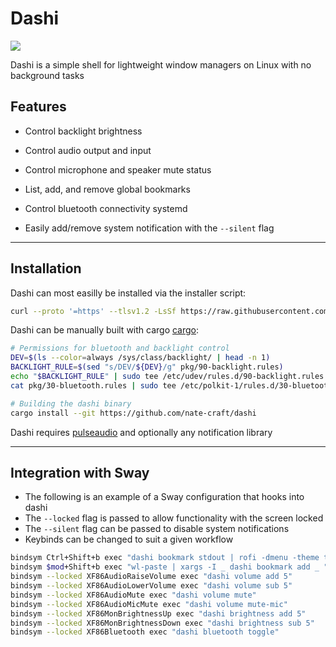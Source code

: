 # Dashi

![](https://gist.githubusercontent.com/nate-craft/648bbda6337b503a5d703f86757e4647/raw/144cf1f5f80e9c5ac6b5efde45869d01feb2ccd9/brainmade.png)

Dashi is a simple shell for lightweight window managers on Linux with no background tasks

## Features

- Control backlight brightness

- Control audio output and input

- Control microphone and speaker mute status 

- List, add, and remove global bookmarks

- Control bluetooth connectivity systemd

- Easily add/remove system notification with the `--silent` flag

___

## Installation

Dashi can most easilly be installed via the installer script:
```sh
curl --proto '=https' --tlsv1.2 -LsSf https://raw.githubusercontent.com/nate-craft/dashi/refs/heads/main/installer.sh | sh
```

Dashi can be manually built with cargo [cargo](https://doc.rust-lang.org/cargo/getting-started/installation.html):
```sh
# Permissions for bluetooth and backlight control
DEV=$(ls --color=always /sys/class/backlight/ | head -n 1)
BACKLIGHT_RULE=$(sed "s/DEV/${DEV}/g" pkg/90-backlight.rules)
echo "$BACKLIGHT_RULE" | sudo tee /etc/udev/rules.d/90-backlight.rules > /dev/null 2>&1
cat pkg/30-bluetooth.rules | sudo tee /etc/polkit-1/rules.d/30-bluetooth.rules > /dev/null 1>&1

# Building the dashi binary
cargo install --git https://github.com/nate-craft/dashi
```

Dashi requires [pulseaudio](https://www.freedesktop.org/wiki/Software/PulseAudio/) and optionally any notification library
___

## Integration with Sway

- The following is an example of a Sway configuration that hooks into dashi
- The `--locked` flag is passed to allow functionality with the screen locked
- The `--silent` flag can be passed to disable system notifications
- Keybinds can be changed to suit a given workflow

```sh
bindsym Ctrl+Shift+b exec "dashi bookmark stdout | rofi -dmenu -theme theme | wl-copy "
bindsym $mod+Shift+b exec "wl-paste | xargs -I _ dashi bookmark add _ "
bindsym --locked XF86AudioRaiseVolume exec "dashi volume add 5"
bindsym --locked XF86AudioLowerVolume exec "dashi volume sub 5"
bindsym --locked XF86AudioMute exec "dashi volume mute"
bindsym --locked XF86AudioMicMute exec "dashi volume mute-mic"
bindsym --locked XF86MonBrightnessUp exec "dashi brightness add 5"
bindsym --locked XF86MonBrightnessDown exec "dashi brightness sub 5"
bindsym --locked XF86Bluetooth exec "dashi bluetooth toggle"
```
